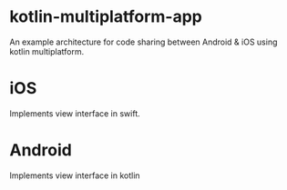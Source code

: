 # kotlin-multiplatform-app
An example architecture for code sharing between Android & iOS using kotlin multiplatform.

# iOS
Implements view interface in swift.

# Android
Implements view interface in kotlin